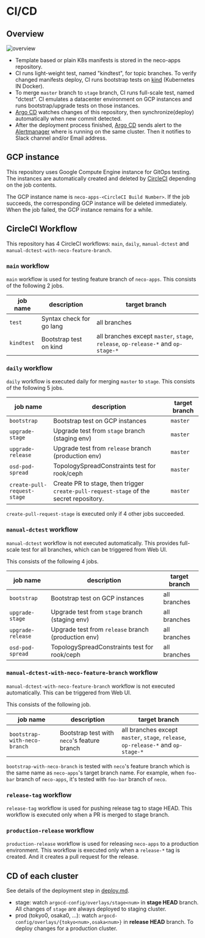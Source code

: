 CI/CD
=====

Overview
--------

![overview](http://www.plantuml.com/plantuml/svg/fPJVQzim4CVVzLSSUMeXCRJTZyuFeoFTkZ6wbRQmbq9Hv8kZMPQCT6u8e__xv9ljQY6mj7loMVfyxuTqfxD0qbDR6o4LEG-JStputWH0MsgBw2SWdtu6vXeVDAxxJT__26LSMy3aGjFdTZ61Nm80uguYQKk3CB6et4msJRYp1xShtIaR5tJqk3baJnrmtm7YKIIwc6693B3LE-wZVMqNw2qIXhZI1kgJgax3VKflfVB1bmxcvupAQAlY3pso1uVTIJJ6RMgq5APtTkxiKfUNifa2aifOMZ1nz2BLyOjK9xkgaGOzrTBAigy-NH2Z8YqKPeLRszdxeOGStcQzlGz__4p-P9j__FkA6-yAphmpzhvWXlUyNuPtXLvKJ2sglSCokbVGYEuA6IUa6x5R3AHjoJn5-ry9nB7X4N8DnG3K3rIddC35_AexkvynoE6OQE9qAuEvzYf-vr-OLVodz331DqQgYdT2PwN2ZxNKXhUmiuGOdeRnmiSXXXoEChYK5SBLzHIKgsjDucbxvdMvegWOmaV1SSQd0kGQhM3XfLKhY8sibt4rY94SWdKLvd0ILNuJHNs7WLh5T37b3IufJIw7LndShDmQF8RMa1XUiT5rWhwEPQ0lCKb-eDAUp-5D1ZyanPGRwKchraZV5p65fZLcJ6pRqOnTZNtwFvuILulg6OvsJc_waEHmci4dvzVI5w3jqlbQadPMfD2evCx9uLq6tnpf9TyEzzLkdBjf2-TU4sTeYxOslm40)

- Template based or plain K8s manifests is stored in the neco-apps repository.
- CI runs light-weight test, named "kindtest", for topic branches.  To verify changed manifests deploy, CI runs bootstrap tests on [kind][] (Kubernetes IN Docker).
- To merge `master` branch to `stage` branch, CI runs full-scale test, named "dctest".  CI emulates a datacenter environment on GCP instances and runs bootstrap/upgrade tests on those instances.
- [Argo CD][] watches changes of this repository, then synchronize(deploy) automatically when new commit detected.
- After the deployment process finished, [Argo CD][] sends alert to the [Alertmanager][] where is running on the same cluster. Then it notifies to Slack channel and/or Email address.

GCP instance
------------

This repository uses Google Compute Engine instance for GitOps testing. The instances are automatically created and deleted by [CircleCI][] depending on the job contents.

The GCP instance name is `neco-apps-<CircleCI Build Number>`. If the job succeeds, the corresponding GCP instance will be deleted immediately. When the job failed, the GCP instance remains for a while.

CircleCI Workflow
-----------------

This repository has 4 CircleCI workflows: `main`, `daily`, `manual-dctest` and `manual-dctest-with-neco-feature-branch`.

### `main` workflow

`main` workflow is used for testing feature branch of `neco-apps`. This consists of the following 2 jobs.

| job name   | description              | target branch                                                                     |
| ---------- | ------------------------ | --------------------------------------------------------------------------------- |
| `test`     | Syntax check for go lang | all branches                                                                      |
| `kindtest` | Bootstrap test on kind   | all branches except `master`, `stage`, `release`, `op-release-*` and `op-stage-*` |

### `daily` workflow

`daily` workflow is executed daily for merging `master` to `stage`.  This consists of the following 5 jobs.

| job name                    | description                                                                            | target branch |
| --------------------------- | -------------------------------------------------------------------------------------- | ------------- |
| `bootstrap`                 | Bootstrap test on GCP instances                                                        | `master`      |
| `upgrade-stage`             | Upgrade test from `stage` branch (staging env)                                         | `master`      |
| `upgrade-release`           | Upgrade test from `release` branch (production env)                                    | `master`      |
| `osd-pod-spread`            | TopologySpreadConstraints test for rook/ceph                                           | `master`      |
| `create-pull-request-stage` | Create PR to stage, then trigger `create-pull-request-stage` of the secret repository. | `master`      |

`create-pull-request-stage` is executed only if 4 other jobs succeeded.

### `manual-dctest` workflow

`manual-dctest` workflow is not executed automatically.  This provides full-scale test for all branches, which can be triggered from Web UI.

This consists of the following 4 jobs.

| job name          | description                                         | target branch |
| ----------------- | --------------------------------------------------- | ------------- |
| `bootstrap`       | Bootstrap test on GCP instances                     | all branches  |
| `upgrade-stage`   | Upgrade test from `stage` branch (staging env)      | all branches  |
| `upgrade-release` | Upgrade test from `release` branch (production env) | all branches  |
| `osd-pod-spread`  | TopologySpreadConstraints test for rook/ceph        | all branches  |

### `manual-dctest-with-neco-feature-branch` workflow

`manual-dctest-with-neco-feature-branch` workflow is not executed automatically. This can be triggered from Web UI.

This consists of the following job.

| job name                     | description                                 | target branch                                                                     |
| ---------------------------- | ------------------------------------------- | --------------------------------------------------------------------------------- |
| `bootstrap-with-neco-branch` | Bootstrap test with `neco`'s feature branch | all branches except `master`, `stage`, `release`, `op-release-*` and `op-stage-*` |

`bootstrap-with-neco-branch` is tested with `neco`'s feature branch which is the same name as `neco-apps`'s target branch name.
For example, when `foo-bar` branch of `neco-apps`, it's tested with `foo-bar` branch of `neco`.

### `release-tag` workflow

`release-tag` workflow is used for pushing release tag to stage HEAD.
This workflow is executed only when a PR is merged to stage branch.

### `production-release` workflow

`production-release` workflow is used for releasing `neco-apps` to a production environment.
This workflow is executed only when a `release-*` tag is created. And it creates a pull request for the release.

CD of each cluster
------------------

See details of the deployment step in [deploy.md](deploy.md).

- stage: watch `argocd-config/overlays/stage<num>` in **stage HEAD** branch. All changes of `stage` are always deployed to staging cluster.
- prod (tokyo0, osaka0, ...): watch `argocd-config/overlays/{tokyo<num>,osaka<num>}` in **release HEAD** branch. To deploy changes for a production cluster.

[Argo CD]: https://github.com/argoproj/argo-cd
[Alertmanager]: https://prometheus.io/docs/alerting/alertmanager/
[CircleCI]: https://circleci.com/
[kind]: https://github.com/kubernetes-sigs/kind
